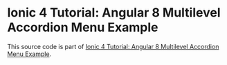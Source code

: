 # Ionic 4 Tutorial: Angular 8 Multilevel Accordion Menu Example

This source code is part of [Ionic 4 Tutorial: Angular 8 Multilevel Accordion Menu Example]().
